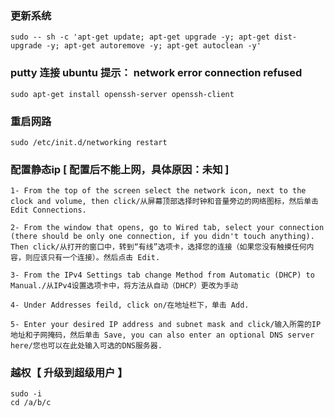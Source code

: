 ### 更新系统

```
sudo -- sh -c 'apt-get update; apt-get upgrade -y; apt-get dist-upgrade -y; apt-get autoremove -y; apt-get autoclean -y'
```

### putty 连接 ubuntu 提示：  network error connection refused

```
sudo apt-get install openssh-server openssh-client
```

### 重启网路

```
sudo /etc/init.d/networking restart
```

### **配置静态ip \[ 配置后不能上网，具体原因：未知 \]**

```
1- From the top of the screen select the network icon, next to the clock and volume, then click/从屏幕顶部选择时钟和音量旁边的网络图标，然后单击 Edit Connections.

2- From the window that opens, go to Wired tab, select your connection (there should be only one connection, if you didn't touch anything). Then click/从打开的窗口中，转到“有线”选项卡，选择您的连接（如果您没有触摸任何内容，则应该只有一个连接）。然后点击 Edit.

3- From the IPv4 Settings tab change Method from Automatic (DHCP) to Manual./从IPv4设置选项卡中，将方法从自动（DHCP）更改为手动

4- Under Addresses feild, click on/在地址栏下，单击 Add.

5- Enter your desired IP address and subnet mask and click/输入所需的IP地址和子网掩码，然后单击 Save, you can also enter an optional DNS server here/您也可以在此处输入可选的DNS服务器.
```

### 越权【 升级到超级用户 】

```
sudo -i
cd /a/b/c
```



